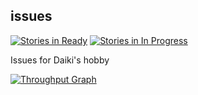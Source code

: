 ## issues

[![Stories in Ready](https://badge.waffle.io/DaikiMaekawa/issues.svg?label=ready&title=Ready)](http://waffle.io/DaikiMaekawa/issues)  [![Stories in In Progress](https://badge.waffle.io/DaikiMaekawa/issues.svg?label=inprogress&title=InProgress)](http://waffle.io/DaikiMaekawa/issues)

Issues for Daiki's hobby

[![Throughput Graph](https://graphs.waffle.io/DaikiMaekawa/issues/throughput.svg)](https://waffle.io/DaikiMaekawa/issues/metrics)
